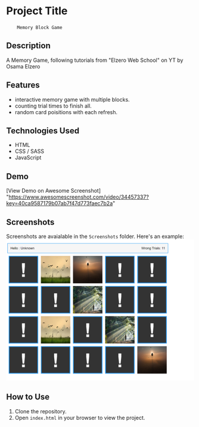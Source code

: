 # Project Title

        Memory Block Game

## Description

A Memory Game, following tutorials from "Elzero Web School" on YT by Osama Elzero

## Features

- interactive memory game with multiple blocks.
- counting trial times to finish all.
- random card poisitions with each refresh.

## Technologies Used

- HTML
- CSS / SASS
- JavaScript

## Demo

[View Demo on Awesome Screenshot]
"https://www.awesomescreenshot.com/video/34457337?key=40ca9587179b07ab7f47d773faec7b2a"

## Screenshots

Screenshots are avaialable in the `Screenshots` folder.
Here's an example:
![Sample Screenshot](Screenshots/Memory-Block-Game-2.png)

## How to Use

1. Clone the repository.
2. Open `index.html` in your browser to view the project.
